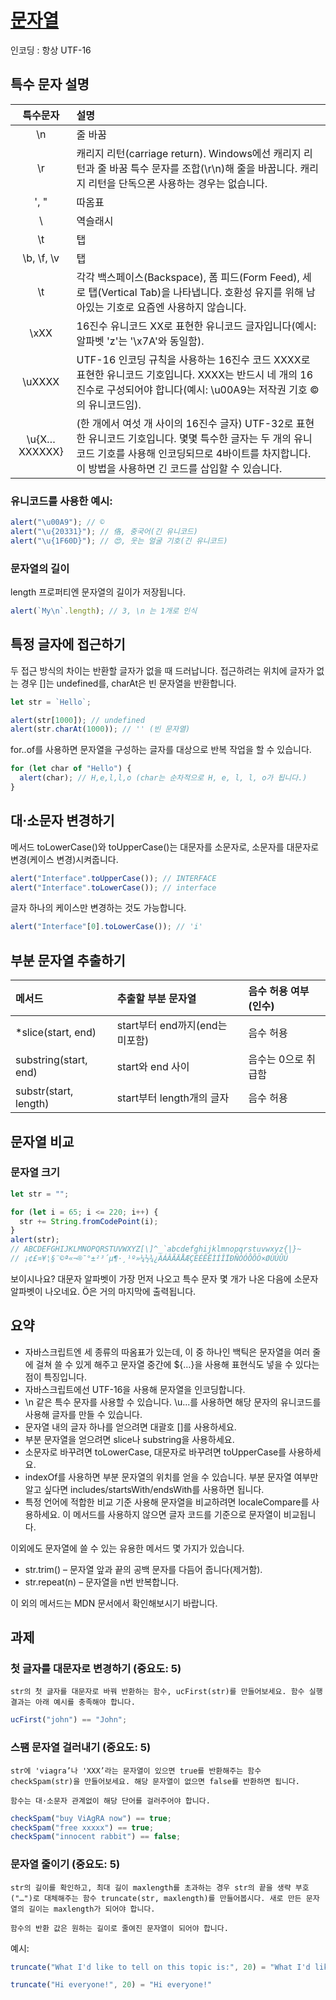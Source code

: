 # [문자열](https://ko.javascript.info/string)

인코딩 : 항상 UTF-16

## 특수 문자 설명

|   특수문자   | 설명                                                                                                                                                                                                              |
| :----------: | :---------------------------------------------------------------------------------------------------------------------------------------------------------------------------------------------------------------- |
|      \n      | 줄 바꿈                                                                                                                                                                                                           |
|      \r      | 캐리지 리턴(carriage return). Windows에선 캐리지 리턴과 줄 바꿈 특수 문자를 조합(\r\n)해 줄을 바꿉니다. 캐리지 리턴을 단독으론 사용하는 경우는 없습니다.                                                          |
|    \', \"    | 따옴표                                                                                                                                                                                                            |
|      \\      | 역슬래시                                                                                                                                                                                                          |
|      \t      | 탭                                                                                                                                                                                                                |
|  \b, \f, \v  | 탭                                                                                                                                                                                                                |
|      \t      | 각각 백스페이스(Backspace), 폼 피드(Form Feed), 세로 탭(Vertical Tab)을 나타냅니다. 호환성 유지를 위해 남아있는 기호로 요즘엔 사용하지 않습니다.                                                                  |
|     \xXX     | 16진수 유니코드 XX로 표현한 유니코드 글자입니다(예시: 알파벳 'z'는 '\x7A'와 동일함).                                                                                                                              |
|    \uXXXX    | UTF-16 인코딩 규칙을 사용하는 16진수 코드 XXXX로 표현한 유니코드 기호입니다. XXXX는 반드시 네 개의 16진수로 구성되어야 합니다(예시: \u00A9는 저작권 기호 ©의 유니코드임).                                         |
| \u{X…XXXXXX} | (한 개에서 여섯 개 사이의 16진수 글자) UTF-32로 표현한 유니코드 기호입니다. 몇몇 특수한 글자는 두 개의 유니코드 기호를 사용해 인코딩되므로 4바이트를 차지합니다. 이 방법을 사용하면 긴 코드를 삽입할 수 있습니다. |

### 유니코드를 사용한 예시:

```javascript
alert("\u00A9"); // ©
alert("\u{20331}"); // 佫, 중국어(긴 유니코드)
alert("\u{1F60D}"); // 😍, 웃는 얼굴 기호(긴 유니코드)
```

### 문자열의 길이

length 프로퍼티엔 문자열의 길이가 저장됩니다.

```javascript
alert(`My\n`.length); // 3, \n 는 1개로 인식
```

## 특정 글자에 접근하기

두 접근 방식의 차이는 반환할 글자가 없을 때 드러납니다. 접근하려는 위치에 글자가 없는 경우 []는 undefined를, charAt은 빈 문자열을 반환합니다.

```javascript
let str = `Hello`;

alert(str[1000]); // undefined
alert(str.charAt(1000)); // '' (빈 문자열)
```

for..of를 사용하면 문자열을 구성하는 글자를 대상으로 반복 작업을 할 수 있습니다.

```javascript
for (let char of "Hello") {
  alert(char); // H,e,l,l,o (char는 순차적으로 H, e, l, l, o가 됩니다.)
}
```

## 대·소문자 변경하기

메서드 toLowerCase()와 toUpperCase()는 대문자를 소문자로, 소문자를 대문자로 변경(케이스 변경)시켜줍니다.

```javascript
alert("Interface".toUpperCase()); // INTERFACE
alert("Interface".toLowerCase()); // interface
```

글자 하나의 케이스만 변경하는 것도 가능합니다.

```javascript
alert("Interface"[0].toLowerCase()); // 'i'
```

## 부분 문자열 추출하기

| 메서드                | 추출할 부분 문자열              | 음수 허용 여부(인수) |
| :-------------------- | :------------------------------ | :------------------- |
| \*slice(start, end)   | start부터 end까지(end는 미포함) | 음수 허용            |
| substring(start, end) | start와 end 사이                | 음수는 0으로 취급함  |
| substr(start, length) | start부터 length개의 글자       | 음수 허용            |

## 문자열 비교

### 문자열 크기

```javascript
let str = "";

for (let i = 65; i <= 220; i++) {
  str += String.fromCodePoint(i);
}
alert(str);
// ABCDEFGHIJKLMNOPQRSTUVWXYZ[\]^_`abcdefghijklmnopqrstuvwxyz{|}~
// ¡¢£¤¥¦§¨©ª«¬­®¯°±²³´µ¶·¸¹º»¼½¾¿ÀÁÂÃÄÅÆÇÈÉÊËÌÍÎÏÐÑÒÓÔÕÖ×ØÙÚÛÜ
```

보이시나요? 대문자 알파벳이 가장 먼저 나오고 특수 문자 몇 개가 나온 다음에 소문자 알파벳이 나오네요. Ö은 거의 마지막에 출력됩니다.

## 요약

- 자바스크립트엔 세 종류의 따옴표가 있는데, 이 중 하나인 백틱은 문자열을 여러 줄에 걸쳐 쓸 수 있게 해주고 문자열 중간에 ${…}을 사용해 표현식도 넣을 수 있다는 점이 특징입니다.
- 자바스크립트에선 UTF-16을 사용해 문자열을 인코딩합니다.
- \n 같은 특수 문자를 사용할 수 있습니다. \u...를 사용하면 해당 문자의 유니코드를 사용해 글자를 만들 수 있습니다.
- 문자열 내의 글자 하나를 얻으려면 대괄호 []를 사용하세요.
- 부분 문자열을 얻으려면 slice나 substring을 사용하세요.
- 소문자로 바꾸려면 toLowerCase, 대문자로 바꾸려면 toUpperCase를 사용하세요.
- indexOf를 사용하면 부분 문자열의 위치를 얻을 수 있습니다. 부분 문자열 여부만 알고 싶다면 includes/startsWith/endsWith를 사용하면 됩니다.
- 특정 언어에 적합한 비교 기준 사용해 문자열을 비교하려면 localeCompare를 사용하세요. 이 메서드를 사용하지 않으면 글자 코드를 기준으로 문자열이 비교됩니다.

이외에도 문자열에 쓸 수 있는 유용한 메서드 몇 가지가 있습니다.

- str.trim() – 문자열 앞과 끝의 공백 문자를 다듬어 줍니다(제거함).
- str.repeat(n) – 문자열을 n번 반복합니다.

이 외의 메서드는 MDN 문서에서 확인해보시기 바랍니다.

## 과제

### 첫 글자를 대문자로 변경하기 (중요도: 5)

    str의 첫 글자를 대문자로 바꿔 반환하는 함수, ucFirst(str)를 만들어보세요. 함수 실행 결과는 아래 예시를 충족해야 합니다.

```javascript
ucFirst("john") == "John";
```

### 스팸 문자열 걸러내기 (중요도: 5)

    str에 'viagra’나 'XXX’라는 문자열이 있으면 true를 반환해주는 함수 checkSpam(str)을 만들어보세요. 해당 문자열이 없으면 false를 반환하면 됩니다.

    함수는 대·소문자 관계없이 해당 단어를 걸러주어야 합니다.

```javascript
checkSpam("buy ViAgRA now") == true;
checkSpam("free xxxxx") == true;
checkSpam("innocent rabbit") == false;
```

### 문자열 줄이기 (중요도: 5)

    str의 길이를 확인하고, 최대 길이 maxlength를 초과하는 경우 str의 끝을 생략 부호 ("…")로 대체해주는 함수 truncate(str, maxlength)를 만들어봅시다. 새로 만든 문자열의 길이는 maxlength가 되어야 합니다.

    함수의 반환 값은 원하는 길이로 줄여진 문자열이 되어야 합니다.

예시:

```javascript
truncate("What I'd like to tell on this topic is:", 20) = "What I'd like to te…"

truncate("Hi everyone!", 20) = "Hi everyone!"
```
